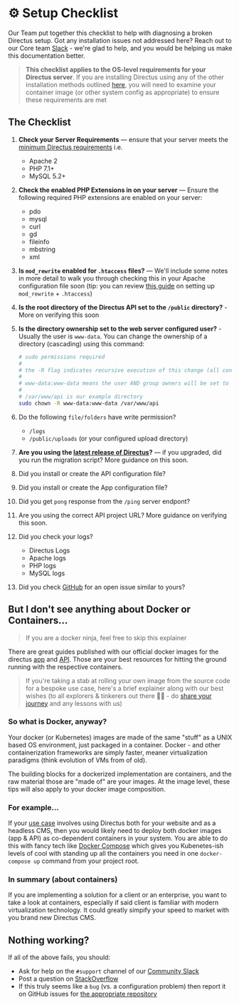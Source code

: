 # ⚙️ Setup Checklist

Our Team put together this checklist to help with diagnosing a broken Directus setup. Got any installation issues not addressed here? Reach out to our Core team [Slack](https://slack.directus.io) - we're glad to help, and you would be helping us make this documentation better.

> **This checklist applies to the OS-level requirements for your Directus server**. If you are installing Directus using any of the other installation methods outlined [here](https://docs.directus.io/getting-started/installation.html#setup), you will need to examine your container image (or other system config as appropriate) to ensure these requirements are met

## The Checklist

1. **Check your Server Requirements** — ensure that your server meets the [minimum Directus requirements](https://docs.directus.io/advanced/requirements.html) i.e.

    - Apache 2
    - PHP 7.1+
    - MySQL 5.2+

2. **Check the enabled PHP Extensions in on your server** — Ensure the following required PHP extensions are enabled on your server:

    - pdo
    - mysql
    - curl
    - gd
    - fileinfo
    - mbstring
    - xml

3. **Is `mod_rewrite` enabled for `.htaccess` files?** — We'll include some notes in more detail to walk you through checking this in your Apache configuration file soon (tip: you can review [this guide](https://www.digitalocean.com/community/tutorials/how-to-set-up-mod_rewrite#Section%202) on setting up `mod_rewrite` + `.htaccess`)

4. **Is the root directory of the Directus API set to the `/public` directory?** - More on verifying this soon

5. **Is the directory ownership set to the web server configured user?** - Usually the user is `www-data`. You can change the ownership of a directory (cascading) using this command:

    ```bash
    # sudo permissions required
    #
    # the -R flag indicates recursive execution of this change (all contents within the directory will also be changed)
    #
    # www-data:www-data means the user AND group owners will be set to www-data i.e. <user>:<group>
    #
    # /var/www/api is our example directory
    sudo chown -R www-data:www-data /var/www/api
    ```

6. Do the following `file/folders` have write permission?

    - `/logs`
    - `/public/uploads` (or your configured upload directory)

7. **Are you using the [latest release of Directus](https://github.com/directus/directus/releases)?** — if you upgraded, did you run the migration script? More guidance on this soon.

8. Did you install or create the API configuration file?
9. Did you install or create the App configuration file?
10. Did you get `pong` response from the `/ping` server endpont?
11. Are you using the correct API project URL? More guidance on verifying this soon.
12. Did you check your logs?
    - Directus Logs
    - Apache logs
    - PHP logs
    - MySQL logs
13. Did you check [GitHub](https://github.com/directus) for an open issue similar to yours?

## But I don't see anything about Docker or Containers...

> If you are a docker ninja, feel free to skip this explainer

There are great guides published with our official docker images for the directus [app](https://hub.docker.com/r/directus/app) and [API](https://hub.docker.com/r/directus/api). Those are your best resources for hitting the ground running with the respective containers.

> If you're taking a stab at rolling your own image from the source code for a bespoke use case, here's a brief explainer along with our best wishes (to all explorers & tinkerers out there 🚀🍻 - do [share your journey](https://slack.directus.io/) and any lessons with us)


### So what is Docker, anyway?
Your docker (or Kubernetes) images are made of the same "stuff" as a UNIX based OS environment, just packaged in a container. Docker - and other containerization frameworks are simply faster, meaner virtualization paradigms (think evolution of VMs from of old).

The building blocks for a dockerized implementation are containers, and the raw material those are "made of" are your images. At the image level, these tips will also apply to your docker image composition.

### For example...
If your [use case](https://docs.directus.io/getting-started/use-cases.html) involves using Directus both for your website and as a headless CMS, then you would likely need to deploy both docker images (app & API) as co-dependent containers in your system. You are able to do this with fancy tech like [Docker Compose](https://docs.docker.com/compose/overview/) which gives you Kubenetes-ish levels of cool with standing up all the containers you need in one `docker-compose up` command from your project root.

### In summary (about containers)
If you are implementing a solution for a client or an enterprise, you want to take a look at containers, especially if said client is familiar with modern virtualization technology. It could greatly simpify your speed to market with you brand new Directus CMS.

## Nothing working?

If all of the above fails, you should:

- Ask for help on the `#support` channel of our [Community Slack](https://slack.directus.io/)
- Post a question on [StackOverflow](https://stackoverflow.com/search?q=directus)
- If this truly seems like a `bug` (vs. a configuration problem) then report it on GitHub issues for [the appropriate repository](https://github.com/directus)
